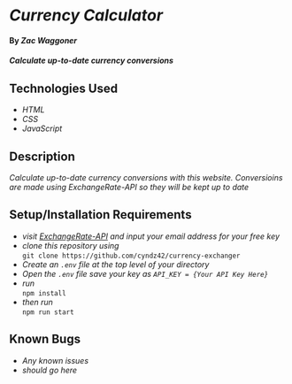 # _Currency Calculator_

#### By _**Zac Waggoner**_

#### _Calculate up-to-date currency conversions_

## Technologies Used

* _HTML_
* _CSS_
* _JavaScript_

## Description

_Calculate up-to-date currency conversions with this website. Conversioins are made using ExchangeRate-API so they will be kept up to date_

## Setup/Installation Requirements

* _visit [ExchangeRate-API](https://www.exchangerate-api.com/) and input your email address for your free key_  
* _clone this repository using_  
`git clone https://github.com/cyndz42/currency-exchanger`  
* _Create an `.env` file at the top level of your directory_  
* _Open the `.env` file save your key as `API_KEY = {Your API Key Here}`_
* _run_  
`npm install`  
* _then run_  
`npm run start`

## Known Bugs

* _Any known issues_
* _should go here_
